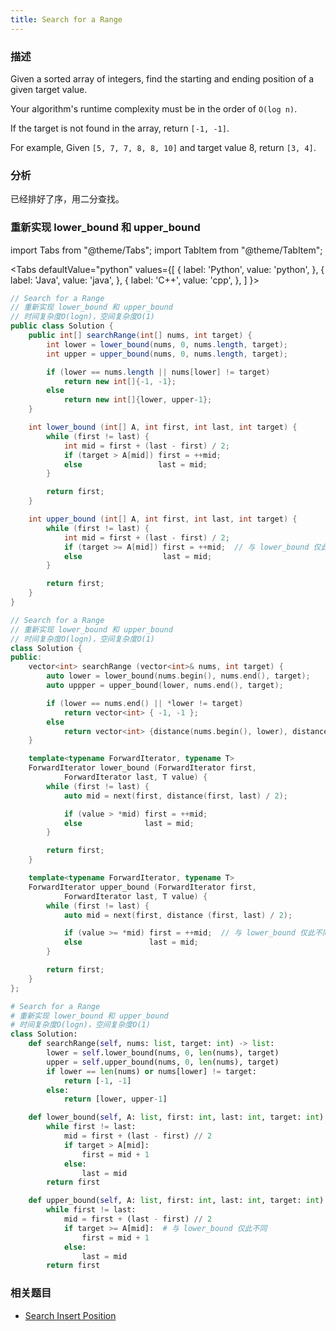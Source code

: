 ```yaml
---
title: Search for a Range
---
```


### 描述

Given a sorted array of integers, find the starting and ending position of a given target value.

Your algorithm's runtime complexity must be in the order of `O(log n)`.

If the target is not found in the array, return `[-1, -1]`.

For example,
Given `[5, 7, 7, 8, 8, 10]` and target value 8,
return `[3, 4]`.

### 分析

已经排好了序，用二分查找。

### 重新实现 lower_bound 和 upper_bound

import Tabs from "@theme/Tabs";
import TabItem from "@theme/TabItem";

<Tabs
defaultValue="python"
values={[
{ label: 'Python', value: 'python', },
{ label: 'Java', value: 'java', },
{ label: 'C++', value: 'cpp', },
]
}>
<TabItem value="java">

```java
// Search for a Range
// 重新实现 lower_bound 和 upper_bound
// 时间复杂度O(logn)，空间复杂度O(1)
public class Solution {
    public int[] searchRange(int[] nums, int target) {
        int lower = lower_bound(nums, 0, nums.length, target);
        int upper = upper_bound(nums, 0, nums.length, target);

        if (lower == nums.length || nums[lower] != target)
            return new int[]{-1, -1};
        else
            return new int[]{lower, upper-1};
    }

    int lower_bound (int[] A, int first, int last, int target) {
        while (first != last) {
            int mid = first + (last - first) / 2;
            if (target > A[mid]) first = ++mid;
            else                 last = mid;
        }

        return first;
    }

    int upper_bound (int[] A, int first, int last, int target) {
        while (first != last) {
            int mid = first + (last - first) / 2;
            if (target >= A[mid]) first = ++mid;  // 与 lower_bound 仅此不同
            else                  last = mid;
        }

        return first;
    }
}
```

</TabItem>
<TabItem value="cpp">

```cpp
// Search for a Range
// 重新实现 lower_bound 和 upper_bound
// 时间复杂度O(logn)，空间复杂度O(1)
class Solution {
public:
    vector<int> searchRange (vector<int>& nums, int target) {
        auto lower = lower_bound(nums.begin(), nums.end(), target);
        auto uppper = upper_bound(lower, nums.end(), target);

        if (lower == nums.end() || *lower != target)
            return vector<int> { -1, -1 };
        else
            return vector<int> {distance(nums.begin(), lower), distance(nums.begin(), prev(uppper))};
    }

    template<typename ForwardIterator, typename T>
    ForwardIterator lower_bound (ForwardIterator first,
            ForwardIterator last, T value) {
        while (first != last) {
            auto mid = next(first, distance(first, last) / 2);

            if (value > *mid) first = ++mid;
            else              last = mid;
        }

        return first;
    }

    template<typename ForwardIterator, typename T>
    ForwardIterator upper_bound (ForwardIterator first,
            ForwardIterator last, T value) {
        while (first != last) {
            auto mid = next(first, distance (first, last) / 2);

            if (value >= *mid) first = ++mid;  // 与 lower_bound 仅此不同
            else               last = mid;
        }

        return first;
    }
};
```

</TabItem>

<TabItem value="python">

```python
# Search for a Range
# 重新实现 lower_bound 和 upper_bound
# 时间复杂度O(logn)，空间复杂度O(1)
class Solution:
    def searchRange(self, nums: list, target: int) -> list:
        lower = self.lower_bound(nums, 0, len(nums), target)
        upper = self.upper_bound(nums, 0, len(nums), target)
        if lower == len(nums) or nums[lower] != target:
            return [-1, -1]
        else:
            return [lower, upper-1]

    def lower_bound(self, A: list, first: int, last: int, target: int) -> int:
        while first != last:
            mid = first + (last - first) // 2
            if target > A[mid]:
                first = mid + 1
            else:
                last = mid
        return first

    def upper_bound(self, A: list, first: int, last: int, target: int) -> int:
        while first != last:
            mid = first + (last - first) // 2
            if target >= A[mid]:  # 与 lower_bound 仅此不同
                first = mid + 1
            else:
                last = mid
        return first
```

</TabItem>
</Tabs>

### 相关题目

- [Search Insert Position](search-insert-position.md)
